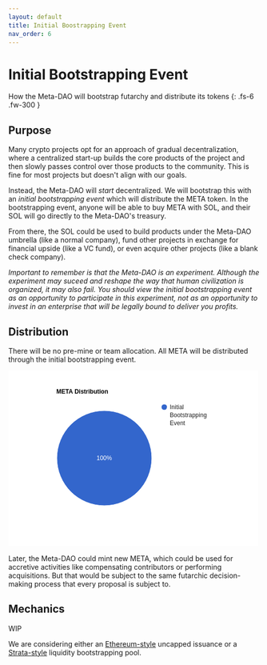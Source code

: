 ```yaml
---
layout: default
title: Initial Boostrapping Event
nav_order: 6
---
```


# Initial Bootstrapping Event

How the Meta-DAO will bootstrap futarchy and distribute its tokens
{: .fs-6 .fw-300 }

## Purpose

Many crypto projects opt for an approach of gradual decentralization, where a centralized
start-up builds the core products of the project and then slowly passes control
over those products to the community. This is fine for most projects but doesn't
align with our goals.

Instead, the Meta-DAO will *start* decentralized. We will bootstrap this with
an *initial bootstrapping event* which will distribute the META token. In the
bootstrapping event, anyone will be able to buy META with SOL, and their SOL
will go directly to the Meta-DAO's treasury.

From there, the SOL could be used to build products under the Meta-DAO umbrella
(like a normal company), fund other projects in exchange for financial upside (like a VC
fund), or even acquire other projects (like a blank check company).

*Important to remember is that the Meta-DAO is an experiment. Although the
experiment may suceed and reshape the way that human civilization is organized,
it may also fail. You should view the initial bootstrapping event as an opportunity
to participate in this experiment, not as an opportunity to invest in an enterprise
that will be legally bound to deliver you profits.*

## Distribution

There will be no pre-mine or team allocation. All META will be distributed 
through the initial bootstrapping event.

![](../img/token-distribution.png)

Later, the Meta-DAO could mint new META, which could be used for accretive activities like
compensating contributors or performing acquisitions. But that would be subject to
the same futarchic decision-making process that every proposal is subject to.

## Mechanics

WIP

We are considering either an [Ethereum-style](https://blog.ethereum.org/2014/07/22/launching-the-ether-sale) uncapped issuance or a [Strata-style](https://github.com/StrataFoundation/strata)
liquidity bootstrapping pool.

